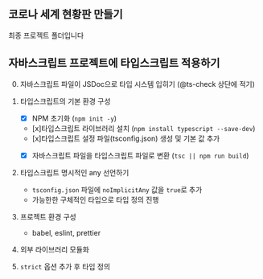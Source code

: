 ## 코로나 세계 현황판 만들기

최종 프로젝트 폴더입니다

## 자바스크립트 프로젝트에 타입스크립트 적용하기

0. 자바스크립트 파일이 JSDoc으로 타입 시스템 입히기 (@ts-check 상단에 적기)
1. 타입스크립트의 기본 환경 구성
    - [x] NPM 초기화 (```npm init -y```)
    - [x]타입스크립트 라이브러리 설치 (```npm install typescript --save-dev```)
    - [x]타입스크립트 설정 파일(tsconfig.json) 생성 및 기본 값 추가
    - [x] 자바스크립트 파일을 타입스크립트 파일로 변환 (```tsc || npm run build```)


2. 타입스크립트 명시적인 any 선언하기
    - `tsconfig.json` 파일에 `noImplicitAny` 값을 `true`로 추가
    - 가능한한 구체적인 타입으로 타입 정의 진행

3. 프로젝트 환경 구성
    - babel, eslint, prettier

4. 외부 라이브러리 모듈화
5. `strict` 옵션 추가 후 타입 정의
